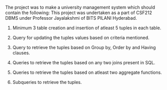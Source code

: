 The project was to make a university management system which should contain the following:
This project was undertaken as a part of CSF212 DBMS under Professor Jayalakshmi of BITS PILANI Hyderabad.

1. Minimum 3 table creation and insertion of atleast 5 tuples in each table.

2. Query for updating the tuples values based on criteria mentioned.
   
3. Query to retrieve the tuples based on Group by, Order by and Having clauses.
   
4. Queries to retrieve the tuples based on any two joins present in SQL.
   
5. Queries to retrieve the tuples based on atleast two aggregate functions.
    
6. Subqueries to retrieve the tuples.
